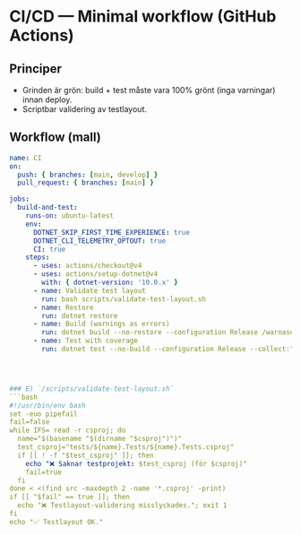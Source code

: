 # CI/CD — Minimal workflow (GitHub Actions)

## Principer
- Grinden är grön: build + test måste vara 100% grönt (inga varningar) innan deploy.
- Scriptbar validering av testlayout.

## Workflow (mall)
```yaml
name: CI
on:
  push: { branches: [main, develop] }
  pull_request: { branches: [main] }

jobs:
  build-and-test:
    runs-on: ubuntu-latest
    env:
      DOTNET_SKIP_FIRST_TIME_EXPERIENCE: true
      DOTNET_CLI_TELEMETRY_OPTOUT: true
      CI: true
    steps:
      - uses: actions/checkout@v4
      - uses: actions/setup-dotnet@v4
        with: { dotnet-version: '10.0.x' }
      - name: Validate test layout
        run: bash scripts/validate-test-layout.sh
      - name: Restore
        run: dotnet restore
      - name: Build (warnings as errors)
        run: dotnet build --no-restore --configuration Release /warnaserror
      - name: Test with coverage
        run: dotnet test --no-build --configuration Release --collect:"XPlat Code Coverage"




### E) `/scripts/validate-test-layout.sh`
```bash
#!/usr/bin/env bash
set -euo pipefail
fail=false
while IFS= read -r csproj; do
  name="$(basename "$(dirname "$csproj")")"
  test_csproj="tests/${name}.Tests/${name}.Tests.csproj"
  if [[ ! -f "$test_csproj" ]]; then
    echo "❌ Saknar testprojekt: $test_csproj (för $csproj)"
    fail=true
  fi
done < <(find src -maxdepth 2 -name '*.csproj' -print)
if [[ "$fail" == true ]]; then
  echo "❌ Testlayout-validering misslyckades."; exit 1
fi
echo "✅ Testlayout OK."
